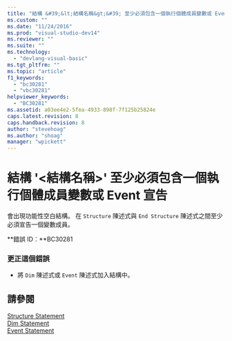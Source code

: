 ```yaml
---
title: "結構 &#39;&lt;結構名稱&gt;&#39; 至少必須包含一個執行個體成員變數或 Event 宣告 | Microsoft Docs"
ms.custom: ""
ms.date: "11/24/2016"
ms.prod: "visual-studio-dev14"
ms.reviewer: ""
ms.suite: ""
ms.technology: 
  - "devlang-visual-basic"
ms.tgt_pltfrm: ""
ms.topic: "article"
f1_keywords: 
  - "bc30281"
  - "vbc30281"
helpviewer_keywords: 
  - "BC30281"
ms.assetid: a03ee4e2-5fea-4933-898f-7f125b25824e
caps.latest.revision: 8
caps.handback.revision: 8
author: "stevehoag"
ms.author: "shoag"
manager: "wpickett"
---
```

# 結構 &#39;&lt;結構名稱&gt;&#39; 至少必須包含一個執行個體成員變數或 Event 宣告
會出現功能性空白結構。 在 `Structure` 陳述式與 `End Structure` 陳述式之間至少必須宣告一個變數成員。  
  
 **錯誤 ID︰**BC30281  
  
### 更正這個錯誤  
  
-   將 `Dim` 陳述式或 `Event` 陳述式加入結構中。  
  
## 請參閱  
 [Structure Statement](/dotnet/visual-basic/language-reference/statements/structure-statement)   
 [Dim Statement](/dotnet/visual-basic/language-reference/statements/dim-statement)   
 [Event Statement](/dotnet/visual-basic/language-reference/statements/event-statement)